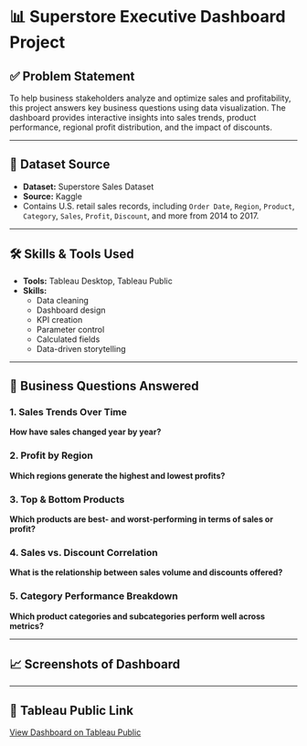 # 📊 Superstore Executive Dashboard Project

## ✅ Problem Statement
To help business stakeholders analyze and optimize sales and profitability, this project answers key business questions using data visualization. The dashboard provides interactive insights into sales trends, product performance, regional profit distribution, and the impact of discounts.

---

## 🧮 Dataset Source
- **Dataset:** Superstore Sales Dataset  
- **Source:** Kaggle  
- Contains U.S. retail sales records, including `Order Date`, `Region`, `Product`, `Category`, `Sales`, `Profit`, `Discount`, and more from 2014 to 2017.

---

## 🛠 Skills & Tools Used
- **Tools:** Tableau Desktop, Tableau Public  
- **Skills:**  
  - Data cleaning  
  - Dashboard design  
  - KPI creation  
  - Parameter control  
  - Calculated fields  
  - Data-driven storytelling

---

## 🧠 Business Questions Answered
### 1. Sales Trends Over Time  
**How have sales changed year by year?**

### 2. Profit by Region  
**Which regions generate the highest and lowest profits?**

### 3. Top & Bottom Products  
**Which products are best- and worst-performing in terms of sales or profit?**

### 4. Sales vs. Discount Correlation  
**What is the relationship between sales volume and discounts offered?**

### 5. Category Performance Breakdown  
**Which product categories and subcategories perform well across metrics?**

---

## 📈 Screenshots of Dashboard


---

## 📎 Tableau Public Link
[View Dashboard on Tableau Public](https://public.tableau.com/app/profile/kunsee.tangsrisanguan/viz/SuperstoreDashboard_17482367488370/SuperstoreExecutiveSummary?publish=yes)  
